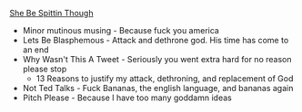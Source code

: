 [She Be Spittin Though](shebespittingtho.com)

- Minor mutinous musing - Because fuck you america
- Lets Be Blasphemous - Attack and dethrone god. His time has come to an end
- Why Wasn't This A Tweet - Seriously you went extra hard for no reason please stop
  - 13 Reasons to justify my attack, dethroning, and replacement of God
- Not Ted Talks - Fuck Bananas, the english language, and bananas again
- Pitch Please - Because I have too many goddamn ideas